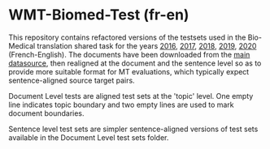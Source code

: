 # WMT-Biomed-Test (fr-en)

This repository contains refactored versions of the testsets used in the Bio-Medical translation shared task for the years 
[2016](https://statmt.org/wmt16/biomedical-translation-task.html),
[2017](https://statmt.org/wmt17/biomedical-translation-task.html),
[2018](https://statmt.org/wmt18/biomedical-translation-task.html),
[2019](https://statmt.org/wmt19/biomedical-translation-task.html),
[2020](https://statmt.org/wmt20/biomedical-translation-task.html)
(French-English). The documents have been downloaded from the [main datasource](https://github.com/biomedical-translation-corpora/corpora), then realigned at the document and the sentence level so as to provide more suitable format for MT evaluations, which typically expect sentence-aligned source target pairs. 

Document Level tests are aligned test sets at the 'topic' level. One empty line indicates topic boundary and two empty lines are used to mark document boundaries.

Sentence level test sets are simpler sentence-aligned versions of test sets available in the Document Level test sets folder.
